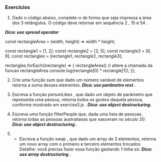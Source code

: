 ### Exercícios

1. Dado o código abaixo, complete-o de forma que seja impressa a área dos 3 retângulos. O código deve retornar em sequência 2 , 15 e 54 .

***Dica: use spread operator***

const rectangleArea = (width, height) => width * height;

const rectangle1 = [1, 2];
const rectangle2 = [3, 5];
const rectangle3 = [6, 9];
const rectangles = [rectangle1, rectangle2, rectangle3];

rectangles.forEach((rectangle) => {
  rectangleArea() // altere a chamada da funcao rectangleArea
  console.log(rectangle[0] * rectangle[1]);
});




2. Crie uma função sum que dado um número variável de elementos retorna a soma desses elementos.
***Dica: use parâmetro rest .***



3. Escreva a função personLikes , que dado um objeto de parâmetro que representa uma pessoa, retorna todos os gostos daquela pessoa, conforme mostrado em exercise3.js .
***Dica: use object destructuring.***



4. Escreva uma função filterPeople que, dada uma lista de pessoas, retorna todas as pessoas australianas que nasceram no século 20:
***Dica: use object destructuring .***


5.  - Escreva a função swap , que dado um array de 3 elementos, retorna um novo array com o primeiro e terceiro elementos trocados. Detalhe: você precisa fazer essa função gastando 1 linha só:
***Dica: use array destructuring .***